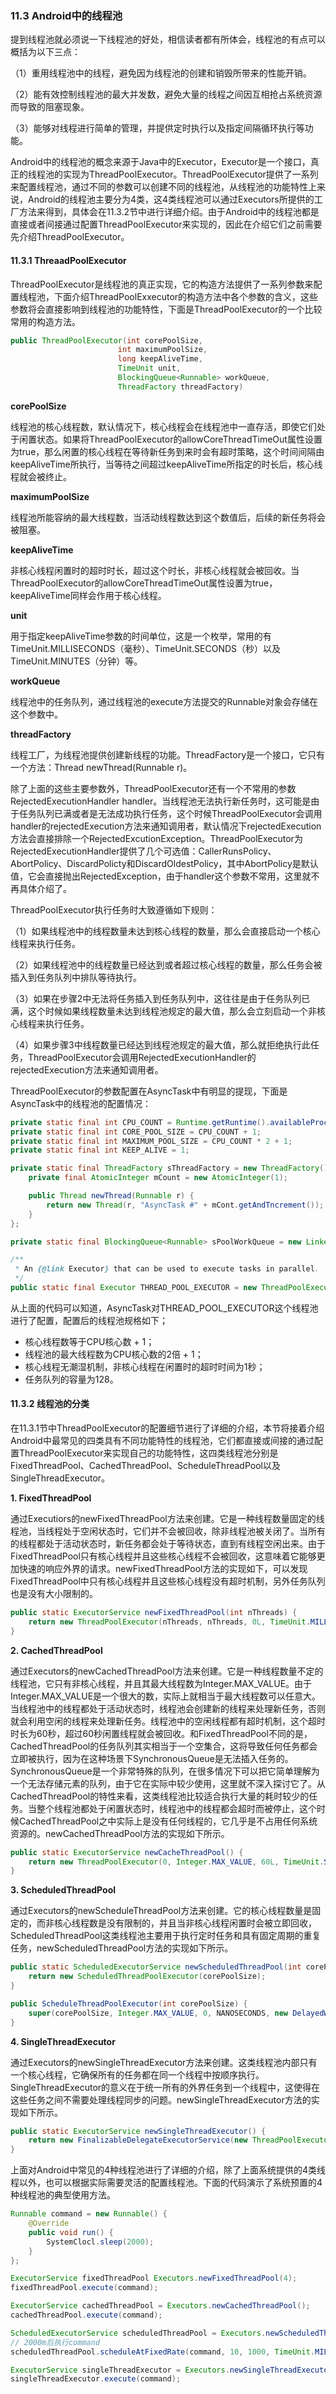 ### 11.3 Android中的线程池

提到线程池就必须说一下线程池的好处，相信读者都有所体会，线程池的有点可以概括为以下三点：

（1）重用线程池中的线程，避免因为线程池的创建和销毁所带来的性能开销。

（2）能有效控制线程池的最大并发数，避免大量的线程之间因互相抢占系统资源而导致的阻塞现象。

（3）能够对线程进行简单的管理，并提供定时执行以及指定间隔循环执行等功能。

Android中的线程池的概念来源于Java中的Executor，Executor是一个接口，真正的线程池的实现为ThreadPoolExecutor。ThreadPoolExecutor提供了一系列来配置线程池，通过不同的参数可以创建不同的线程池，从线程池的功能特性上来说，Android的线程池主要分为4类，这4类线程池可以通过Executors所提供的工厂方法来得到，具体会在11.3.2节中进行详细介绍。由于Android中的线程池都是直接或者间接通过配置ThreadPoolExecutor来实现的，因此在介绍它们之前需要先介绍ThreadPoolExecutor。

#### 11.3.1 ThreaadPoolExecutor

ThreadPoolExecutor是线程池的真正实现，它的构造方法提供了一系列参数来配置线程池，下面介绍ThreadPoolExxecutor的构造方法中各个参数的含义，这些参数将会直接影响到线程池的功能特性，下面是ThreadPoolExecutor的一个比较常用的构造方法。

```Java
public ThreadPoolExecutor(int corePoolSize,
                        int maximumPoolSize,
                        long keepAliveTime,
                        TimeUnit unit,
                        BlockingQueue<Runnable> workQueue,
                        ThreadFactory threadFactory)
```

**corePoolSize**

线程池的核心线程数，默认情况下，核心线程会在线程池中一直存活，即使它们处于闲置状态。如果将ThreadPoolExecutor的allowCoreThreadTimeOut属性设置为true，那么闲置的核心线程在等待新任务到来时会有超时策略，这个时间间隔由keepAliveTime所执行，当等待之间超过keepAliveTime所指定的时长后，核心线程就会被终止。

**maximumPoolSize**

线程池所能容纳的最大线程数，当活动线程数达到这个数值后，后续的新任务将会被阻塞。

**keepAliveTime**

非核心线程闲置时的超时时长，超过这个时长，非核心线程就会被回收。当ThreadPoolExecutor的allowCoreThreadTimeOut属性设置为true，keepAliveTime同样会作用于核心线程。

**unit**

用于指定keepAliveTime参数的时间单位，这是一个枚举，常用的有TimeUnit.MILLISECONDS（毫秒）、TimeUnit.SECONDS（秒）以及TimeUnit.MINUTES（分钟）等。

**workQueue**

线程池中的任务队列，通过线程池的execute方法提交的Runnable对象会存储在这个参数中。

**threadFactory**

线程工厂，为线程池提供创建新线程的功能。ThreadFactory是一个接口，它只有一个方法：Thread newThread(Runnable r)。

除了上面的这些主要参数外，ThreadPoolExecutor还有一个不常用的参数RejectedExecutionHandler handler。当线程池无法执行新任务时，这可能是由于任务队列已满或者是无法成功执行任务，这个时候ThreadPoolExecutor会调用handler的rejectedExecution方法来通知调用者，默认情况下rejectedExecution方法会直接排除一个RejectedExcutionException。ThreadPoolExecutor为RejectedExecutionHandler提供了几个可选值：CallerRunsPolicy、AbortPolicy、DiscardPolicty和DiscardOldestPolicy，其中AbortPolicy是默认值，它会直接抛出RejectedException，由于handler这个参数不常用，这里就不再具体介绍了。

ThreadPoolExecutor执行任务时大致遵循如下规则：

（1）如果线程池中的线程数量未达到核心线程的数量，那么会直接启动一个核心线程来执行任务。

（2）如果线程池中的线程数量已经达到或者超过核心线程的数量，那么任务会被插入到任务队列中排队等待执行。

（3）如果在步骤2中无法将任务插入到任务队列中，这往往是由于任务队列已满，这个时候如果线程数量未达到线程池规定的最大值，那么会立刻启动一个非核心线程来执行任务。

（4）如果步骤3中线程数量已经达到线程池规定的最大值，那么就拒绝执行此任务，ThreadPoolExecutor会调用RejectedExecutionHandler的rejectedExecution方法来通知调用者。

ThreadPoolExecutor的参数配置在AsyncTask中有明显的提现，下面是AsyncTask中的线程池的配置情况：

```Java
private static final int CPU_COUNT = Runtime.getRuntime().availableProcessors();
private static final int CORE_POOL_SIZE = CPU_COUNT + 1;
private static final int MAXIMUM_POOL_SIZE = CPU_COUNT * 2 + 1;
private static final int KEEP_ALIVE = 1;

private static final ThreadFactory sThreadFactory = new ThreadFactory() {
    private final AtomicInteger mCount = new AtomicInteger(1);

    public Thread newThread(Runnable r) {
        return new Thread(r, "AsyncTask #" + mCont.getAndTncrement());
    }
};

private static final BlockingQueue<Runnable> sPoolWorkQueue = new LinkedBlockingQueue<Runnable>(128);

/**
 * An {@link Executor} that can be used to execute tasks in parallel.
 */
public static final Executor THREAD_POOL_EXECUTOR = new ThreadPoolExecutor(CORE_POOL_SIZE, MAXIMUM_POOL_SIZE, KEEP_ALIVE, TimeUnit.SECONDS, sPoolWorkQueue, sThreadFactory);
```

从上面的代码可以知道，AsyncTask对THREAD_POOL_EXECUTOR这个线程池进行了配置，配置后的线程池规格如下；

- 核心线程数等于CPU核心数 + 1；
- 线程池的最大线程数为CPU核心数的2倍 + 1；
- 核心线程无潮湿机制，非核心线程在闲置时的超时时间为1秒；
- 任务队列的容量为128。

#### 11.3.2 线程池的分类

在11.3.1节中ThreadPoolExecutor的配置细节进行了详细的介绍，本节将接着介绍Android中最常见的四类具有不同功能特性的线程池，它们都直接或间接的通过配置ThreadPoolExecutor来实现自己的功能特性，这四类线程池分别是FixedThreadPool、CachedThreadPool、ScheduleThreadPool以及SingleThreadExecutor。

**1. FixedThreadPool**

通过Executiors的newFixedThreadPool方法来创建。它是一种线程数量固定的线程池，当线程处于空闲状态时，它们并不会被回收，除非线程池被关闭了。当所有的线程都处于活动状态时，新任务都会处于等待状态，直到有线程空闲出来。由于FixedThreadPool只有核心线程并且这些核心线程不会被回收，这意味着它能够更加快速的响应外界的请求。newFixedThreadPool方法的实现如下，可以发现FixedThreadPool中只有核心线程并且这些核心线程没有超时机制，另外任务队列也是没有大小限制的。

```Java
public static ExecutorService newFixedThreadPool(int nThreads) {
    return new ThreadPoolExecutor(nThreads, nThreads, 0L, TimeUnit.MILLISECONDS, new LinkedBlockingQueue<Runnable>());
}
```

**2. CachedThreadPool**

通过Executors的newCachedThreadPool方法来创建。它是一种线程数量不定的线程池，它只有非核心线程，并且其最大线程数为Integer.MAX_VALUE。由于Integer.MAX_VALUE是一个很大的数，实际上就相当于最大线程数可以任意大。当线程池中的线程都处于活动状态时，线程池会创建新的线程来处理新任务，否则就会利用空闲的线程来处理新任务。线程池中的空闲线程都有超时机制，这个超时时长为60秒，超过60秒闲置线程就会被回收。和FixedThreadPool不同的是，CachedThreadPool的任务队列其实相当于一个空集合，这将导致任何任务都会立即被执行，因为在这种场景下SynchronousQueue是无法插入任务的。SynchronousQueue是一个非常特殊的队列，在很多情况下可以把它简单理解为一个无法存储元素的队列，由于它在实际中较少使用，这里就不深入探讨它了。从CachedThreadPool的特性来看，这类线程池比较适合执行大量的耗时较少的任务。当整个线程池都处于闲置状态时，线程池中的线程都会超时而被停止，这个时候CachedThreadPool之中实际上是没有任何线程的，它几乎是不占用任何系统资源的。newCachedThreadPool方法的实现如下所示。

```Java
public static ExecutorService newCacheThreadPool() {
    return new ThreadPoolExecutor(0, Integer.MAX_VALUE, 60L, TimeUnit.SECONDS, new SynchronousQueue<Runnable>());
}
```

**3. ScheduledThreadPool**

通过Executors的newScheduleThreadPool方法来创建。它的核心线程数量是固定的，而非核心线程数是没有限制的，并且当非核心线程闲置时会被立即回收，ScheduledThreadPool这类线程池主要用于执行定时任务和具有固定周期的重复任务，newScheduledThreadPool方法的实现如下所示。

```Java
public static ScheduledExecutorService newScheduledThreadPool(int corePoolSize) {
    return new ScheduledThreadPoolExecutor(corePoolSize);
}

public ScheduleThreadPoolExecutor(int corePoolSize) {
    super(corePoolSize, Integer.MAX_VALUE, 0, NANOSECONDS, new DelayedWorkQueue());
}
```

**4. SingleThreadExecutor**

通过Executors的newSingleThreadExecutor方法来创建。这类线程池内部只有一个核心线程，它确保所有的任务都在同一个线程中按顺序执行。SingleThreadExecutor的意义在于统一所有的外界任务到一个线程中，这使得在这些任务之间不需要处理线程同步的问题。newSingleThreadExecutor方法的实现如下所示。

```Java
public static ExecutorService newSingleThreadExecutor() {
    return new FinalizableDelegateExecutorService(new ThreadPoolExecutor(1, 1, 0L, TimeUnit.MILLISECONDS, new LinkedBlickingQueue<Runnable>()));
}
```

上面对Android中常见的4种线程池进行了详细的介绍，除了上面系统提供的4类线程以外，也可以根据实际需要灵活的配置线程池。下面的代码演示了系统预置的4种线程池的典型使用方法。

```Java
Runnable command = new Runnable() {
    @Override
    public void run() {
        SystemClocl.sleep(2000);
    }
};

ExecutorService fixedThreadPool Executors.newFixedThreadPool(4);
fixedThreadPool.execute(command);

ExecutorService cachedThreadPool = Executors.newCachedThreadPool();
cachedThreadPool.execute(command);

ScheduledExecutorService scheduledThreadPool = Executors.newScheduledThreadPool(4);
// 2000m后执行command
scheduledThreadPool.scheduleAtFixedRate(command, 10, 1000, TimeUnit.MILLISECONDS);

ExecutorService singleThreadExecutor = Executors.newSingleThreadExecutor();
singleThreadExecutor.execute(command);
```